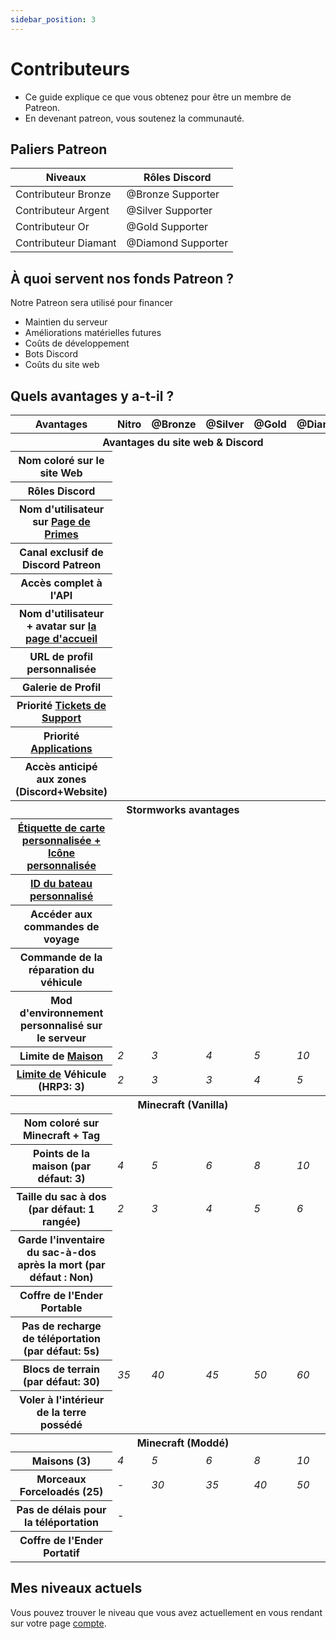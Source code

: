 ```yaml
---
sidebar_position: 3
---
```


# Contributeurs

- Ce guide explique ce que vous obtenez pour être un membre de Patreon.
- En devenant patreon, vous soutenez la communauté.

## Paliers Patreon

| Niveaux              | Rôles Discord                                        |
| -------------------- | ---------------------------------------------------- |
| Contributeur Bronze  | <span class="b-supporter">@Bronze Supporter</span>   |
| Contributeur Argent  | <span class="s-supporter">@Silver Supporter</span>   |
| Contributeur Or      | <span class="g-supporter">@Gold Supporter</span>     |
| Contributeur Diamant | <span class="d-supporter"> @Diamond Supporter</span> |

## À quoi servent nos fonds Patreon ?

Notre Patreon sera utilisé pour financer
- Maintien du serveur
- Améliorations matérielles futures
- Coûts de développement
- Bots Discord
- Coûts du site web

## Quels avantages y a-t-il ?

<table>
<thead>
    <tr>
        <th scope="col">Avantages</th>
        <th scope="col"><span class="n-supporter">Nitro</span></th>
        <th scope="col"><span class="b-supporter">@Bronze</span></th>
        <th scope="col"><span class="s-supporter">@Silver</span></th>
        <th scope="col"><span class="g-supporter">@Gold</span></th>
        <th scope="col"><span class="d-supporter">@Diamond</span></th>
    </tr>
</thead>
<tbody>

<tr>
    <th colspan="6" class="tricky-color">Avantages du site web & Discord</th>
</tr>
<tr>
    <th scope="row">Nom coloré sur le site Web</th>
    <td class="text-center"><i class="fas fa-fw fa-check-circle text-success"></i></td>
    <td class="text-center"><i class="fas fa-fw fa-check-circle text-success"></i></td>
    <td class="text-center"><i class="fas fa-fw fa-check-circle text-success"></i></td>
    <td class="text-center"><i class="fas fa-fw fa-check-circle text-success"></i></td>
    <td class="text-center"><i class="fas fa-fw fa-check-circle text-success"></i></td>
</tr>
<tr>
    <th scope="row">Rôles Discord</th>
    <td class="text-center"><i class="fas fa-fw fa-check-circle text-success"></i></td>
    <td class="text-center"><i class="fas fa-fw fa-check-circle text-success"></i></td>
    <td class="text-center"><i class="fas fa-fw fa-check-circle text-success"></i></td>
    <td class="text-center"><i class="fas fa-fw fa-check-circle text-success"></i></td>
    <td class="text-center"><i class="fas fa-fw fa-check-circle text-success"></i></td>
</tr>
<tr>
    <th scope="row">Nom d'utilisateur sur <a href="https://trickys.gg/awards">Page de Primes</a></th>
    <td></td>
    <td class="text-center"><i class="fas fa-fw fa-check-circle text-success"></i></td>
    <td class="text-center"><i class="fas fa-fw fa-check-circle text-success"></i></td>
    <td class="text-center"><i class="fas fa-fw fa-check-circle text-success"></i></td>
    <td class="text-center"><i class="fas fa-fw fa-check-circle text-success"></i></td>
</tr>
<tr>
    <th scope="row">Canal exclusif de Discord Patreon</th>
    <td></td>
    <td class="text-center"><i class="fas fa-fw fa-check-circle text-success"></i></td>
    <td class="text-center"><i class="fas fa-fw fa-check-circle text-success"></i></td>
    <td class="text-center"><i class="fas fa-fw fa-check-circle text-success"></i></td>
    <td class="text-center"><i class="fas fa-fw fa-check-circle text-success"></i></td>
</tr>
<tr>
    <th scope="row">Accès complet à l'API <a href="/category/api"></a></th>
    <td></td>
    <td class="text-center"><i class="fas fa-fw fa-check-circle text-success"></i></td>
    <td class="text-center"><i class="fas fa-fw fa-check-circle text-success"></i></td>
    <td class="text-center"><i class="fas fa-fw fa-check-circle text-success"></i></td>
    <td class="text-center"><i class="fas fa-fw fa-check-circle text-success"></i></td>
</tr>
<tr>
    <th scope="row">Nom d'utilisateur + avatar sur <a href="/">la page d'accueil</a></th>
    <td></td>
    <td class="text-center"><i class="fas fa-fw fa-check-circle text-success"></i></td>
    <td class="text-center"><i class="fas fa-fw fa-check-circle text-success"></i></td>
    <td class="text-center"><i class="fas fa-fw fa-check-circle text-success"></i></td>
    <td class="text-center"><i class="fas fa-fw fa-check-circle text-success"></i></td>
</tr>
<tr>
    <th scope="row">URL de profil personnalisée</th>
    <td></td>
    <td class="text-center"><i class="fas fa-fw fa-pause-circle text-danger"></i></td>
    <td class="text-center"><i class="fas fa-fw fa-pause-circle text-danger"></i></td>
    <td class="text-center"><i class="fas fa-fw fa-pause-circle text-danger"></i></td>
    <td class="text-center"><i class="fas fa-fw fa-pause-circle text-danger"></i></td>
</tr>
<tr>
    <th scope="row">Galerie de Profil</th>
    <td></td>
    <td class="text-center"><i class="fas fa-fw fa-pause-circle text-danger"></i></td>
    <td class="text-center"><i class="fas fa-fw fa-pause-circle text-danger"></i></td>
    <td class="text-center"><i class="fas fa-fw fa-pause-circle text-danger"></i></td>
    <td class="text-center"><i class="fas fa-fw fa-pause-circle text-danger"></i></td>
</tr>
<tr>
    <th scope="row">Priorité <a href="https://support.trickys.gg">Tickets de Support</a></th>
    <td></td>
    <td></td>
    <td class="text-center"><i class="fas fa-fw fa-check-circle text-success"></i></td>
    <td class="text-center"><i class="fas fa-fw fa-check-circle text-success"></i></td>
    <td class="text-center"><i class="fas fa-fw fa-check-circle text-success"></i></td>
</tr>
<tr>
    <th scope="row">Priorité <a href="https://trickys.gg/applications">Applications</a></th>
    <td></td>
    <td></td>
    <td class="text-center"><i class="fas fa-fw fa-check-circle text-success"></i></td>
    <td class="text-center"><i class="fas fa-fw fa-check-circle text-success"></i></td>
    <td class="text-center"><i class="fas fa-fw fa-check-circle text-success"></i></td>
</tr>
<tr>
    <th scope="row">Accès anticipé aux zones (Discord+Website)</th>
    <td></td>
    <td></td>
    <td></td>
    <td class="text-center"><i class="fas fa-fw fa-pause-circle text-warning"></i></td>
    <td class="text-center"><i class="fas fa-fw fa-pause-circle text-warning"></i></td>
</tr>
<tr>
    <th colspan="6" class="tricky-color">Stormworks avantages</th>
</tr>
<tr>
    <th scope="row"><a href="" data-toggle="modal" data-target="#exampleModal">Étiquette de carte personnalisée + Icône personnalisée</a></th>
    <td class="text-center"><i class="fas fa-fw fa-check-circle text-success"></i></td>
    <td class="text-center"><i class="fas fa-fw fa-check-circle text-success"></i></td>
    <td class="text-center"><i class="fas fa-fw fa-check-circle text-success"></i></td>
    <td class="text-center"><i class="fas fa-fw fa-check-circle text-success"></i></td>
    <td class="text-center"><i class="fas fa-fw fa-check-circle text-success"></i></td>
</tr>
<tr>
    <th scope="row"><a href="/stormworks/boats#custom-license-id">ID du bateau personnalisé</a></th>
    <td class="text-center"><i class="fas fa-fw fa-check-circle text-success"></i></td>
    <td class="text-center"><i class="fas fa-fw fa-check-circle text-success"></i></td>
    <td class="text-center"><i class="fas fa-fw fa-check-circle text-success"></i></td>
    <td class="text-center"><i class="fas fa-fw fa-check-circle text-success"></i></td>
    <td class="text-center"><i class="fas fa-fw fa-check-circle text-success"></i></td>
</tr>

<tr>
    <th scope="row">Accéder aux commandes de voyage</th>
    <td></td>
    <td class="text-center"><i class="fas fa-fw fa-check-circle text-success"></i></td>
    <td class="text-center"><i class="fas fa-fw fa-check-circle text-success"></i></td>
    <td class="text-center"><i class="fas fa-fw fa-check-circle text-success"></i></td>
    <td class="text-center"><i class="fas fa-fw fa-check-circle text-success"></i></td>
</tr>
<tr>
    <th scope="row">Commande de la réparation du véhicule <a href="/stormworks/commands#vehicle-manager-commands"></a></th>
    <td></td>
    <td></td>
    <td class="text-center"><i class="fas fa-fw fa-check-circle text-success"></i></td>
    <td class="text-center"><i class="fas fa-fw fa-check-circle text-success"></i></td>
    <td class="text-center"><i class="fas fa-fw fa-check-circle text-success"></i></td>
</tr>
<tr>
    <th scope="row">Mod d'environnement personnalisé sur le serveur</th>
    <td></td>
    <td></td>
    <td></td>
    <td class="text-center"><i class="fas fa-fw fa-check-circle text-success"></i></td>
    <td class="text-center"><i class="fas fa-fw fa-check-circle text-success"></i></td>
</tr>
<tr>
    <th scope="row">Limite de <a href="/stormworks/commands">Maison</a></th>
    <td class="text-center"><i class="fa-fw text-success">2</i></td>
    <td class="text-center"><i class="fa-fw text-success">3</i></td>
    <td class="text-center"><i class="fa-fw text-success">4</i></td>
    <td class="text-center"><i class="fa-fw text-success">5</i></td>
    <td class="text-center"><i class="fa-fw text-success">10</i></td>
</tr>
<tr>
    <th scope="row"><a href="/stormworks/commands">Limite de</a> Véhicule (HRP3: 3)</th>
    <td class="text-center"><i class="fa-fw text-success">2</i></td>
    <td class="text-center"><i class="fa-fw text-success">3</i></td>
    <td class="text-center"><i class="fa-fw text-success">3</i></td>
    <td class="text-center"><i class="fa-fw text-success">4</i></td>
    <td class="text-center"><i class="fa-fw text-success">5</i></td>
</tr>
<tr>
    <th colspan="6" class="tricky-color">Minecraft (Vanilla)</th>
</tr>
<tr>
    <th scope="row">Nom coloré sur Minecraft + Tag</th>
    <td class="text-center"><i class="fas fa-fw fa-check-circle text-success"></i></td>
    <td class="text-center"><i class="fas fa-fw fa-check-circle text-success"></i></td>
    <td class="text-center"><i class="fas fa-fw fa-check-circle text-success"></i></td>
    <td class="text-center"><i class="fas fa-fw fa-check-circle text-success"></i></td>
    <td class="text-center"><i class="fas fa-fw fa-check-circle text-success"></i></td>
</tr>
<tr>
    <th scope="row">Points de la maison (par défaut: 3)</th>
    <td class="text-center"><i class="fa-fw text-success">4</i></td>
    <td class="text-center"><i class="fa-fw text-success">5</i></td>
    <td class="text-center"><i class="fa-fw text-success">6</i></td>
    <td class="text-center"><i class="fa-fw text-success">8</i></td>
    <td class="text-center"><i class="fa-fw text-success">10</i></td>
</tr>
<tr>
    <th scope="row">Taille du sac à dos (par défaut: 1 rangée)</th>
    <td class="text-center"><i class="fa-fw text-success">2</i></td>
    <td class="text-center"><i class="fa-fw text-success">3</i></td>
    <td class="text-center"><i class="fa-fw text-success">4</i></td>
    <td class="text-center"><i class="fa-fw text-success">5</i></td>
    <td class="text-center"><i class="fa-fw text-success">6</i></td>
</tr>
<tr>
    <th scope="row">Garde l'inventaire du sac-à-dos après la mort (par défaut : Non)</th>
    <td class="text-center"><i class="fas fa-fw fa-check-circle text-success"></i></td>
    <td class="text-center"><i class="fas fa-fw fa-check-circle text-success"></i></td>
    <td class="text-center"><i class="fas fa-fw fa-check-circle text-success"></i></td>
    <td class="text-center"><i class="fas fa-fw fa-check-circle text-success"></i></td>
    <td class="text-center"><i class="fas fa-fw fa-check-circle text-success"></i></td>
</tr>
<tr>
    <th scope="row">Coffre de l'Ender Portable</th>
    <td class="text-center"><i class="fas fa-fw fa-check-circle text-success"></i></td>
    <td class="text-center"><i class="fas fa-fw fa-check-circle text-success"></i></td>
    <td class="text-center"><i class="fas fa-fw fa-check-circle text-success"></i></td>
    <td class="text-center"><i class="fas fa-fw fa-check-circle text-success"></i></td>
    <td class="text-center"><i class="fas fa-fw fa-check-circle text-success"></i></td>
</tr>
<tr>
    <th scope="row">Pas de recharge de téléportation (par défaut: 5s)</th>
    <td></td>
    <td class="text-center"><i class="fas fa-fw fa-check-circle text-success"></i></td>
    <td class="text-center"><i class="fas fa-fw fa-check-circle text-success"></i></td>
    <td class="text-center"><i class="fas fa-fw fa-check-circle text-success"></i></td>
    <td class="text-center"><i class="fas fa-fw fa-check-circle text-success"></i></td>
</tr>
<tr>
    <th scope="row">Blocs de terrain (par défaut: 30)</th>
    <td class="text-center"><i class="fa-fw text-success">35</i></td>
    <td class="text-center"><i class="fa-fw text-success">40</i></td>
    <td class="text-center"><i class="fa-fw text-success">45</i></td>
    <td class="text-center"><i class="fa-fw text-success">50</i></td>
    <td class="text-center"><i class="fa-fw text-success">60</i></td>
</tr>
<tr>
    <th scope="row">Voler à l'intérieur de la terre possédé</th>
    <td></td>
    <td></td>
    <td></td>
    <td class="text-center"><i class="fas fa-fw fa-check-circle text-success"></i></td>
    <td class="text-center"><i class="fas fa-fw fa-check-circle text-success"></i></td>
</tr>
<tr>
    <th colspan="6" class="tricky-color">Minecraft (Moddé)</th>
</tr>
<tr>
    <th scope="row">Maisons (3)</th>
    <td class="text-center"><i class="fa-fw text-success">4</i></td>
    <td class="text-center"><i class="fa-fw text-success">5</i></td>
    <td class="text-center"><i class="fa-fw text-success">6</i></td>
    <td class="text-center"><i class="fa-fw text-success">8</i></td>
    <td class="text-center"><i class="fa-fw text-success">10</i></td>
</tr>
<tr>
    <th scope="row">Morceaux Forceloadés (25)</th>
    <td class="text-center">-</td>
    <td class="text-center"><i class="fa-fw text-success">30</i></td>
    <td class="text-center"><i class="fa-fw text-success">35</i></td>
    <td class="text-center"><i class="fa-fw text-success">40</i></td>
    <td class="text-center"><i class="fa-fw text-success">50</i></td>
</tr>
<tr>
    <th scope="row">Pas de délais pour la téléportation</th>
    <td class="text-center">-</td>
    <td class="text-center"><i class="fas fa-fw fa-check-circle text-success"></i></td>
    <td class="text-center"><i class="fas fa-fw fa-check-circle text-success"></i></td>
    <td class="text-center"><i class="fas fa-fw fa-check-circle text-success"></i></td>
    <td class="text-center"><i class="fas fa-fw fa-check-circle text-success"></i></td>
</tr>
<tr>
    <th scope="row">Coffre de l'Ender Portatif</th>
    <td class="text-center"><i class="fas fa-fw fa-check-circle text-success"></i></td>
    <td class="text-center"><i class="fas fa-fw fa-check-circle text-success"></i></td>
    <td class="text-center"><i class="fas fa-fw fa-check-circle text-success"></i></td>
    <td class="text-center"><i class="fas fa-fw fa-check-circle text-success"></i></td>
    <td class="text-center"><i class="fas fa-fw fa-check-circle text-success"></i></td>
</tr>
</tbody>
</table>

## Mes niveaux actuels

Vous pouvez trouver le niveau que vous avez actuellement en vous rendant sur votre page [compte](https://trickys.gg/account).
